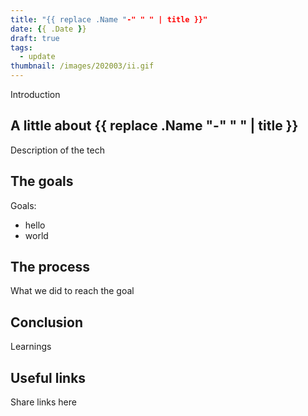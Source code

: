 ```yaml
---
title: "{{ replace .Name "-" " " | title }}"
date: {{ .Date }}
draft: true
tags:
  - update
thumbnail: /images/202003/ii.gif
---
```

Introduction

<!--more-->

## A little about {{ replace .Name "-" " " | title }}
Description of the tech

## The goals
Goals:

* hello
* world

## The process
What we did to reach the goal

## Conclusion
Learnings

## Useful links
Share links here
